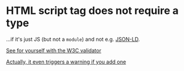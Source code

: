 # HTML script tag does not require a type

...if it's just JS (but not a `module`) and not e.g. [JSON-LD](https://json-ld.org/).

[See for yourself with the W3C validator](https://validator.w3.org/nu/?doc=https%3A%2F%2Fcsabapalfi.github.io%2Fscript-type%2Findex.html)

[Actually, it even triggers a warning if you add one](https://validator.w3.org/nu/?doc=https%3A%2F%2Fcsabapalfi.github.io%2Fscript-type%2Fwarnings.html)


